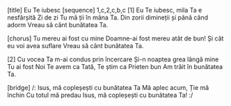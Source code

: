 [title] Eu Te iubesc
[sequence] 1,c,2,c,b,c
[1]
Eu Te iubesc, mila Ta e nesfârșită
Zi de zi Tu mă ții în mâna Ta.
Din zorii dimineții și până când adorm
Vreau să cânt bunătatea Ta.

[chorus]
Tu mereu ai fost cu mine
Doamne-ai fost mereu atât de bun!
Și cât eu voi avea suflare
Vreau să cânt bunătatea Ta.

[2]
Cu vocea Ta m-ai condus prin încercare
Și-n noaptea grea lângă mine Tu ai fost
Noi Te avem ca Tată, Te știm ca Prieten bun
Am trăit în bunătatea Ta.

[bridge]
/: Isus, mă copleșești cu bunătatea Ta
Mă aplec acum, Ție mă închin
Cu totul mă predau
Isus, mă copleșești cu bunătatea Ta! :/

